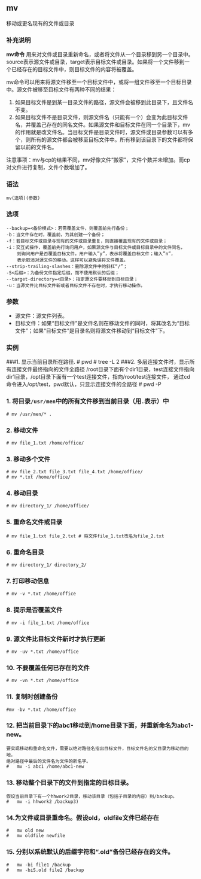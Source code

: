 ## mv ##

移动或更名现有的文件或目录

### 补充说明 ###

**mv命令** 用来对文件或目录重新命名，或者将文件从一个目录移到另一个目录中。source表示源文件或目录，target表示目标文件或目录。如果将一个文件移到一个已经存在的目标文件中，则目标文件的内容将被覆盖。

mv命令可以用来将源文件移至一个目标文件中，或将一组文件移至一个目标目录中。源文件被移至目标文件有两种不同的结果：

1.  如果目标文件是到某一目录文件的路径，源文件会被移到此目录下，且文件名不变。
2.  如果目标文件不是目录文件，则源文件名（只能有一个）会变为此目标文件名，并覆盖己存在的同名文件。如果源文件和目标文件在同一个目录下，mv的作用就是改文件名。当目标文件是目录文件时，源文件或目录参数可以有多个，则所有的源文件都会被移至目标文件中。所有移到该目录下的文件都将保留以前的文件名。

注意事项：mv与cp的结果不同，mv好像文件“搬家”，文件个数并未增加。而cp对文件进行复制，文件个数增加了。


###  语法

	mv(选项)(参数)

###  选项

	--backup=<备份模式>：若需覆盖文件，则覆盖前先行备份；
	-b：当文件存在时，覆盖前，为其创建一个备份；
	-f：若目标文件或目录与现有的文件或目录重复，则直接覆盖现有的文件或目录；
	-i：交互式操作，覆盖前先行询问用户，如果源文件与目标文件或目标目录中的文件同名，
		则询问用户是否覆盖目标文件。用户输入”y”，表示将覆盖目标文件；输入”n”，
		表示取消对源文件的移动。这样可以避免误将文件覆盖。
	--strip-trailing-slashes：删除源文件中的斜杠“/”；
	-S<后缀>：为备份文件指定后缀，而不使用默认的后缀；
	--target-directory=<目录>：指定源文件要移动到目标目录；
	-u：当源文件比目标文件新或者目标文件不存在时，才执行移动操作。

###  参数
*   源文件：源文件列表。
*   目标文件：如果“目标文件”是文件名则在移动文件的同时，将其改名为“目标文件”；如果“目标文件”是目录名则将源文件移动到“目标文件”下。

###  实例


###1. 显示当前目录所在路径.
	# pwd
	# tree -L 2
###2. 多层连接文件时，显示所有连接文件最终指向的文件全路径
	/root目录下面有个dir1目录，test连接文件指向dir1目录，/opt目录下面有一个test连接文件，指向/root/test连接文件，
	通过cd命令进入/opt/test，pwd默认，只显示连接文件的全路径
	# pwd -P


### 1. 将目录`/usr/men`中的所有文件移到当前目录（用`.`表示）中
	# mv /usr/men/* .

### 2. 移动文件

	# mv file_1.txt /home/office/

### 3. 移动多个文件

	# mv file_2.txt file_3.txt file_4.txt /home/office/
	# mv *.txt /home/office/


### 4. 移动目录
 	# mv directory_1/ /home/office/


### 5. 重命名文件或目录

	# mv file_1.txt file_2.txt # 将文件file_1.txt改名为file_2.txt


### 6. 重命名目录

	# mv directory_1/ directory_2/


### 7. 打印移动信息

	# mv -v *.txt /home/office


### 8. 提示是否覆盖文件

	# mv -i file_1.txt /home/office


### 9. 源文件比目标文件新时才执行更新

	# mv -uv *.txt /home/office


### 10. 不要覆盖任何已存在的文件

	# mv -vn *.txt /home/office


### 11. 复制时创建备份
	#mv -bv *.txt /home/office

### 12.	把当前目录下的abc1移动到/home目录下面，并重新命名为abc1-new。
	要实现移动和重命名文件，需要以绝对路径名指出目标文件，目标文件名的父目录为移动目的地，
	绝对路径中最后的文件名为文件的新名字。
	#	mv -i abc1 /home/abc1-new

### 13.	移动整个目录下的文件到指定的目标目录。
	假设当前目录下有一个hhwork2目录，移动该目录（包括子目录的内容）到/backup。
	#	mv -i hhwork2 /backup3)	
### 14.为文件或目录重命名。假设old，oldfile文件已经存在
	#	mv old new
	#	mv oldfile newfile
### 15.	分别以系统默认的后缀字符和“.old”备份已经存在的文件。
	#	mv -bi file1 /backup
	#	mv -biS.old file2 /backup